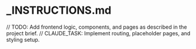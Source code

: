 # _INSTRUCTIONS.md

// TODO: Add frontend logic, components, and pages as described in the project brief.
// CLAUDE_TASK: Implement routing, placeholder pages, and styling setup.
